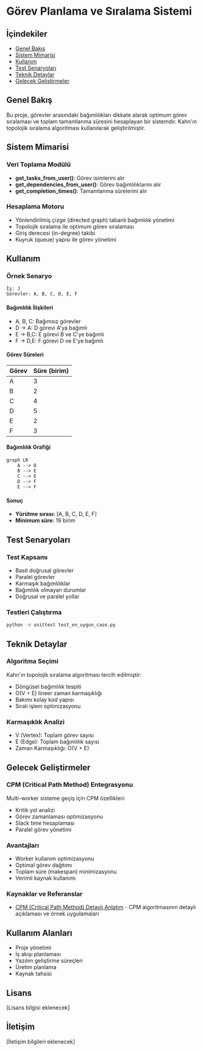 # Görev Planlama ve Sıralama Sistemi

## İçindekiler
- [Genel Bakış](#genel-bakış)
- [Sistem Mimarisi](#sistem-mimarisi)
- [Kullanım](#kullanım)
- [Test Senaryoları](#test-senaryoları)
- [Teknik Detaylar](#teknik-detaylar)
- [Gelecek Geliştirmeler](#gelecek-geliştirmeler)

## Genel Bakış
Bu proje, görevler arasındaki bağımlılıkları dikkate alarak optimum görev sıralaması ve toplam tamamlanma süresini hesaplayan bir sistemdir. Kahn'ın topolojik sıralama algoritması kullanılarak geliştirilmiştir.

## Sistem Mimarisi

### Veri Toplama Modülü
- **get_tasks_from_user()**: Görev isimlerini alır
- **get_dependencies_from_user()**: Görev bağımlılıklarını alır
- **get_completion_times()**: Tamamlanma sürelerini alır

### Hesaplama Motoru
- Yönlendirilmiş çizge (directed graph) tabanlı bağımlılık yönetimi
- Topolojik sıralama ile optimum görev sıralaması
- Giriş derecesi (in-degree) takibi
- Kuyruk (queue) yapısı ile görev yönetimi

## Kullanım

### Örnek Senaryo
```
İş: J
Görevler: A, B, C, D, E, F
```

#### Bağımlılık İlişkileri
- A, B, C: Bağımsız görevler
- D → A: D görevi A'ya bağımlı
- E → B,C: E görevi B ve C'ye bağımlı
- F → D,E: F görevi D ve E'ye bağımlı

#### Görev Süreleri
| Görev | Süre (birim) |
|-------|--------------|
| A     | 3           |
| B     | 2           |
| C     | 4           |
| D     | 5           |
| E     | 2           |
| F     | 3           |

#### Bağımlılık Grafiği
```mermaid
graph LR
    A --> D
    B --> E
    C --> E
    D --> F
    E --> F
```

#### Sonuç
- **Yürütme sırası:** [A, B, C, D, E, F]
- **Minimum süre:** 19 birim

## Test Senaryoları

### Test Kapsamı
- Basit doğrusal görevler
- Paralel görevler
- Karmaşık bağımlılıklar
- Bağımlılık olmayan durumlar
- Doğrusal ve paralel yollar

### Testleri Çalıştırma
```bash
python -m unittest test_en_uygun_case.py
```

## Teknik Detaylar

### Algoritma Seçimi
Kahn'ın topolojik sıralama algoritması tercih edilmiştir:
- Döngüsel bağımlılık tespiti
- O(V + E) lineer zaman karmaşıklığı
- Bakımı kolay kod yapısı
- Sıralı işlem optimizasyonu

### Karmaşıklık Analizi
- V (Vertex): Toplam görev sayısı
- E (Edge): Toplam bağımlılık sayısı
- Zaman Karmaşıklığı: O(V + E)

## Gelecek Geliştirmeler

### CPM (Critical Path Method) Entegrasyonu
Multi-worker sisteme geçiş için CPM özellikleri:
- Kritik yol analizi
- Görev zamanlaması optimizasyonu
- Slack time hesaplaması
- Paralel görev yönetimi

### Avantajları
- Worker kullanım optimizasyonu
- Optimal görev dağıtımı
- Toplam süre (makespan) minimizasyonu
- Verimli kaynak kullanımı

### Kaynaklar ve Referanslar
- [CPM (Critical Path Method) Detaylı Anlatım](https://www.youtube.com/watch?v=Xe-1O3g_ldU) - CPM algoritmasının detaylı açıklaması ve örnek uygulamaları

## Kullanım Alanları
- Proje yönetimi
- İş akışı planlaması
- Yazılım geliştirme süreçleri
- Üretim planlama
- Kaynak tahsisi

## Lisans
[Lisans bilgisi eklenecek]

## İletişim
[İletişim bilgileri eklenecek]